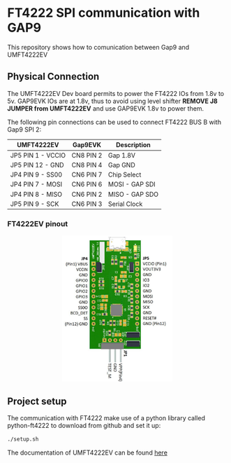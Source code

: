 # FT4222 SPI communication with GAP9

This repository shows how to comunication between Gap9 and UMFT4222EV


## Physical Connection

The UMFT4222EV Dev board permits to power the FT4222 IOs from 1.8v to 5v. GAP9EVK IOs are at 1.8v, thus to avoid using level shifter **REMOVE J8 JUMPER from UMFT4222EV** and use GAP9EVK 1.8v to power them. 


The following pin connections can be used to connect FT4222 BUS B with Gap9 SPI 2:

| UMFT4222EV         | Gap9EVK  | Description     |
|--------------------|----------|-----------------|
| JP5 PIN 1  - VCCIO | CN8 PIN 2| Gap  1.8V       |
| JP5 PIN 12 - GND   | CN8 PIN 4| Gap  GND        |
| JP4 PIN 9  - SS00  | CN6 PIN 7| Chip Select     |
| JP4 PIN 7  - MOSI  | CN6 PIN 6| MOSI - GAP SDI  |
| JP4 PIN 8  - MISO  | CN6 PIN 2| MISO - GAP SDO  |
| JP5 PIN 9  - SCK   | CN6 PIN 3| Serial Clock    |

### FT4222EV pinout

<div align="center">
<img src="resources/FT4222EV_pinout.png " width="50%" height="50%">
</div>


## Project setup

The communication with FT4222 make use of a python library called python-ft4222 to download from github and set it up:

   ```sh
   ./setup.sh
   ```


The documentation of UMFT4222EV can be found [here](https://ftdichip.com/wp-content/uploads/2020/07/DS_UMFT4222EV.pdf)


